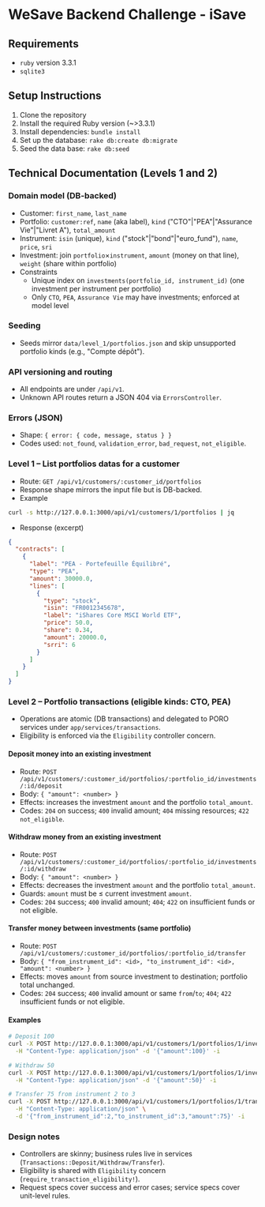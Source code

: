 # WeSave Backend Challenge - iSave
## Requirements

- `ruby` version 3.3.1
- `sqlite3`



## Setup Instructions

1. Clone the repository
2. Install the required Ruby version (~>3.3.1)
3. Install dependencies: `bundle install`
4. Set up the database: `rake db:create db:migrate`
5. Seed the data base: `rake db:seed`





## Technical Documentation (Levels 1 and 2)

### Domain model (DB-backed)
- Customer: `first_name`, `last_name`
- Portfolio: `customer:ref`, `name` (aka label), `kind` ("CTO"|"PEA"|"Assurance Vie"|"Livret A"), `total_amount`
- Instrument: `isin` (unique), `kind` ("stock"|"bond"|"euro_fund"), `name`, `price`, `sri`
- Investment: join `portfolio`×`instrument`, `amount` (money on that line), `weight` (share within portfolio)
- Constraints
  - Unique index on `investments(portfolio_id, instrument_id)` (one investment per instrument per portfolio)
  - Only `CTO`, `PEA`, `Assurance Vie` may have investments; enforced at model level

### Seeding
- Seeds mirror `data/level_1/portfolios.json` and skip unsupported portfolio kinds (e.g., "Compte dépôt").

### API versioning and routing
- All endpoints are under `/api/v1`.
- Unknown API routes return a JSON 404 via `ErrorsController`.

### Errors (JSON)
- Shape: `{ error: { code, message, status } }`
- Codes used: `not_found`, `validation_error`, `bad_request`, `not_eligible`.

### Level 1 – List portfolios datas for a customer
- Route: `GET /api/v1/customers/:customer_id/portfolios`
- Response shape mirrors the input file but is DB-backed.
- Example
```bash
curl -s http://127.0.0.1:3000/api/v1/customers/1/portfolios | jq
```
- Response (excerpt)
```json
{
  "contracts": [
    {
      "label": "PEA - Portefeuille Équilibré",
      "type": "PEA",
      "amount": 30000.0,
      "lines": [
        {
          "type": "stock",
          "isin": "FR0012345678",
          "label": "iShares Core MSCI World ETF",
          "price": 50.0,
          "share": 0.34,
          "amount": 20000.0,
          "srri": 6
        }
      ]
    }
  ]
}
```

### Level 2 – Portfolio transactions (eligible kinds: CTO, PEA)
- Operations are atomic (DB transactions) and delegated to PORO services under `app/services/transactions`.
- Eligibility is enforced via the `Eligibility` controller concern.

#### Deposit money into an existing investment
- Route: `POST /api/v1/customers/:customer_id/portfolios/:portfolio_id/investments/:id/deposit`
- Body: `{ "amount": <number> }`
- Effects: increases the investment `amount` and the portfolio `total_amount`.
- Codes: `204` on success; `400` invalid amount; `404` missing resources; `422 not_eligible`.

#### Withdraw money from an existing investment
- Route: `POST /api/v1/customers/:customer_id/portfolios/:portfolio_id/investments/:id/withdraw`
- Body: `{ "amount": <number> }`
- Effects: decreases the investment `amount` and the portfolio `total_amount`.
- Guards: `amount` must be ≤ current investment `amount`.
- Codes: `204` success; `400` invalid amount; `404`; `422` on insufficient funds or not eligible.

#### Transfer money between investments (same portfolio)
- Route: `POST /api/v1/customers/:customer_id/portfolios/:portfolio_id/transfer`
- Body: `{ "from_instrument_id": <id>, "to_instrument_id": <id>, "amount": <number> }`
- Effects: moves `amount` from source investment to destination; portfolio total unchanged.
- Codes: `204` success; `400` invalid amount or same `from`/`to`; `404`; `422` insufficient funds or not eligible.

#### Examples
```bash
# Deposit 100
curl -X POST http://127.0.0.1:3000/api/v1/customers/1/portfolios/1/investments/2/deposit \
  -H "Content-Type: application/json" -d '{"amount":100}' -i

# Withdraw 50
curl -X POST http://127.0.0.1:3000/api/v1/customers/1/portfolios/1/investments/2/withdraw \
  -H "Content-Type: application/json" -d '{"amount":50}' -i

# Transfer 75 from instrument 2 to 3
curl -X POST http://127.0.0.1:3000/api/v1/customers/1/portfolios/1/transfer \
  -H "Content-Type: application/json" \
  -d '{"from_instrument_id":2,"to_instrument_id":3,"amount":75}' -i
```

### Design notes
- Controllers are skinny; business rules live in services (`Transactions::Deposit/Withdraw/Transfer`).
- Eligibility is shared with `Eligibility` concern (`require_transaction_eligibility!`).
- Request specs cover success and error cases; service specs cover unit-level rules.
